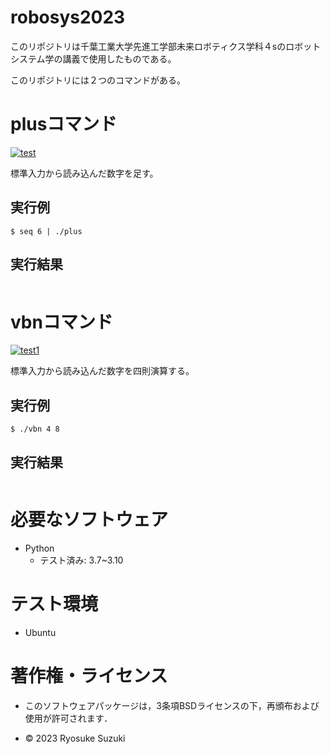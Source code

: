 # robosys2023
このリポジトリは千葉工業大学先進工学部未来ロボティクス学科４sのロボットシステム学の講義で使用したものである。

このリポジトリには２つのコマンドがある。

# plusコマンド
[![test](https://github.com/Ryo145/robosys2023/actions/workflows/test.yml/badge.svg)](https://github.com/Ryo145/robosys2023/actions/workflows/test.yml)

標準入力から読み込んだ数字を足す。

## 実行例

```
$ seq 6 | ./plus
```

## 実行結果

```

```

# vbnコマンド
[![test1](https://github.com/Ryo145/robosys2023/actions/workflows/test1.yml/badge.svg)](https://github.com/Ryo145/robosys2023/actions/workflows/test1.yml)

標準入力から読み込んだ数字を四則演算する。

## 実行例

```
$ ./vbn 4 8
```

## 実行結果

```

```

# 必要なソフトウェア
* Python
  * テスト済み: 3.7~3.10 
 
# テスト環境
* Ubuntu

# 著作権・ライセンス
* このソフトウェアパッケージは，3条項BSDライセンスの下，再頒布および使用が許可されます．

* © 2023 Ryosuke Suzuki
